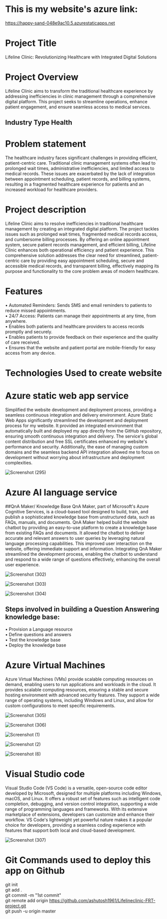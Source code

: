 # This is my website's azure link:
https://happy-sand-048e9ac10.5.azurestaticapps.net

# Project Title 

Lifeline Clinic: Revolutionizing Healthcare with Integrated Digital Solutions

# Project Overview

Lifeline Clinic aims to transform the traditional healthcare experience by addressing inefficiencies in clinic management through a comprehensive digital platform. This project seeks to streamline operations, enhance patient engagement, and ensure seamless access to medical services.

## Industry Type  Health

# Problem statement

The healthcare industry faces significant challenges in providing efficient, patient-centric care. Traditional clinic management systems often lead to prolonged wait times, administrative inefficiencies, and limited access to medical records. These issues are exacerbated by the lack of integration between appointment scheduling, patient records, and billing systems, resulting in a fragmented healthcare experience for patients and an increased workload for healthcare providers.

# Project description 

Lifeline Clinic aims to resolve inefficiencies in traditional healthcare management by creating an integrated digital platform. The project tackles issues such as prolonged wait times, fragmented medical records access, and cumbersome billing processes. By offering an online appointment system, secure patient records management, and efficient billing, Lifeline Clinic enhances both operational efficiency and patient experience. This comprehensive solution addresses the clear need for streamlined, patient-centric care by providing easy appointment scheduling, secure and accessible medical records, and transparent billing, effectively mapping its purpose and functionality to the core problem areas of modern healthcare.

# Features

•	Automated Reminders: Sends SMS and email reminders to patients to reduce missed appointments. <br>
•	24/7 Access: Patients can manage their appointments at any time, from anywhere. <br>
•	Enables both patients and healthcare providers to access records promptly and securely. <br>
•	Enables patients to provide feedback on their experience and the quality of care received.<br>
•	Ensures that the website and patient portal are mobile-friendly for easy access from any device. <br>

# Technologies Used to create website


# Azure static web app service

Simplified the website development and deployment process, providing a seamless continuous integration and delivery environment. Azure Static Web Apps significantly streamlined the development and deployment process for my website. It provided an integrated environment that automatically built and deployed my app directly from the GitHub repository, ensuring smooth continuous integration and delivery. The service's global content distribution and free SSL certificates enhanced my website's performance and security. Additionally, the ease of managing custom domains and the seamless backend API integration allowed me to focus on development without worrying about infrastructure and deployment complexities.

![Screenshot (295)](https://github.com/ashutosh1961/Lifelineclinic-FRT-project/assets/142258339/02683849-48b6-4e04-86be-0fa0619f33f4)


# Azure AI language service 

##QnA Maker/ Knowledge Base
QnA Maker, part of Microsoft's Azure Cognitive Services, is a cloud-based tool designed to build, train, and publish a sophisticated knowledge base from unstructured data, such as FAQs, manuals, and documents. 
QnA Maker helped build the website chatbot by providing an easy-to-use platform to create a knowledge base from existing FAQs and documents. It allowed the chatbot to deliver accurate and relevant answers to user queries by leveraging natural language processing capabilities. This improved user interaction on the website, offering immediate support and information. Integrating QnA Maker streamlined the development process, enabling the chatbot to understand and respond to a wide range of questions effectively, enhancing the overall user experience.

![Screenshot (302)](https://github.com/ashutosh1961/Lifelineclinic-FRT-project/assets/142258339/f737c288-d467-42e5-8c31-2ec3603eafdf)


![Screenshot (303)](https://github.com/ashutosh1961/Lifelineclinic-FRT-project/assets/142258339/8cf176a3-6801-4280-8662-df6e8ea69deb)


![Screenshot (304)](https://github.com/ashutosh1961/Lifelineclinic-FRT-project/assets/142258339/90afeb86-ff3a-465d-a8cf-42fa978f11e6)


## Steps involved in building a Question Answering knowledge base:

•	Provision a Language resource <br>
•	Define questions and answers <br>
•	Test the knowledge base <br>
•	Deploy the knowledge base <br>





# Azure Virtual Machines

Azure Virtual Machines (VMs) provide scalable computing resources on demand, enabling users to run applications and workloads in the cloud. It provides scalable computing resources, ensuring a stable and secure hosting environment with advanced security features.
They support a wide range of operating systems, including Windows and Linux, and allow for custom configurations to meet specific requirements.

![Screenshot (305)](https://github.com/ashutosh1961/Lifelineclinic-FRT-project/assets/142258339/6886369c-5a2a-46cb-a284-2cb9d0b39f8c)

![Screenshot (306)](https://github.com/ashutosh1961/Lifelineclinic-FRT-project/assets/142258339/685bacca-11cf-4cd7-ae17-117aeae0d12f)


![Screenshot (1)](https://github.com/ashutosh1961/Lifelineclinic-FRT-project/assets/142258339/c1b59614-d5db-4380-ab97-58efe6c9ec1b)


![Screenshot (2)](https://github.com/ashutosh1961/Lifelineclinic-FRT-project/assets/142258339/7d5c6833-4c9e-4906-a5ce-054ad2e05bf7)


![Screenshot (6)](https://github.com/ashutosh1961/Lifelineclinic-FRT-project/assets/142258339/6276fab7-ed39-4853-af78-b098fb753406)



# Visual Studio code

Visual Studio Code (VS Code) is a versatile, open-source code editor developed by Microsoft, designed for multiple platforms including Windows, macOS, and Linux. It offers a robust set of features such as intelligent code completion, debugging, and version control integration, supporting a wide range of programming languages and frameworks. With its extensive marketplace of extensions, developers can customize and enhance their workflow. VS Code's lightweight yet powerful nature makes it a popular choice for developers, providing a seamless coding experience with features that support both local and cloud-based development.

![Screenshot (307)](https://github.com/ashutosh1961/Lifelineclinic-FRT-project/assets/142258339/c853d9fd-a340-4d74-be33-ad40683924ff)

# Git Commands used to deploy this app on Github

git init <br>
git add . <br>
git commit -m "1st commit" <br>
git remote add origin https://github.com/ashutosh1961/Lifelineclinic-FRT-project.git  <br>
git push -u origin master <br>

